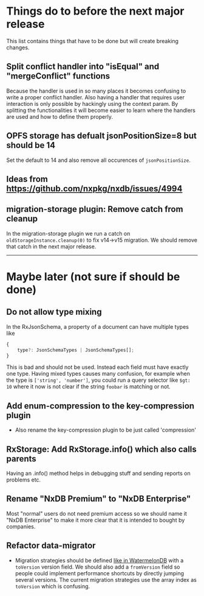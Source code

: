 # Things do to before the next major release

This list contains things that have to be done but will create breaking changes.


## Split conflict handler into "isEqual" and "mergeConflict" functions
Because the handler is used in so many places it becomes confusing to write a proper conflict handler.
Also having a handler that requires user interaction is only possible by hackingly using the context param.
By splitting the functionalities it will become easier to learn where the handlers are used and how to define them properly.

## OPFS storage has defualt jsonPositionSize=8 but should be 14

Set the default to 14 and also remove all occurences of `jsonPositionSize`.

## Ideas from https://github.com/nxpkg/nxdb/issues/4994

## migration-storage plugin: Remove catch from cleanup

In the migration-storage plugin we run a catch on `oldStorageInstance.cleanup(0)` to fix v14->v15 migration.
We should remove that catch in the next major release.

---------------------------------
# Maybe later (not sure if should be done)


## Do not allow type mixing

In the RxJsonSchema, a property of a document can have multiple types like

```ts
{
    type?: JsonSchemaTypes | JsonSchemaTypes[];
}
```

This is bad and should not be used. Instead each field must have exactly one type.
Having mixed types causes many confusion, for example when the type is `['string', 'number']`,
you could run a query selector like `$gt: 10` where it now is not clear if the string `foobar` is matching or not.

## Add enum-compression to the key-compression plugin
- Also rename the key-compression plugin to be just called 'compression'

## RxStorage: Add RxStorage.info() which also calls parents

Having an .info() method helps in debugging stuff and sending reports on problems etc.


## Rename "NxDB Premium" to "NxDB Enterprise"

Most "normal" users do not need premium access so we should name it "NxDB Enterprise" to make it more clear that it is intended to bought by companies.


## Refactor data-migrator

 - Migration strategies should be defined [like in WatermelonDB](https://nozbe.github.io/WatermelonDB/Advanced/Migrations.html) with a `toVersion` version field. We should also add a `fromVersion` field so people could implement performance shortcuts by directly jumping several versions. The current migration strategies use the array index as `toVersion` which is confusing.
